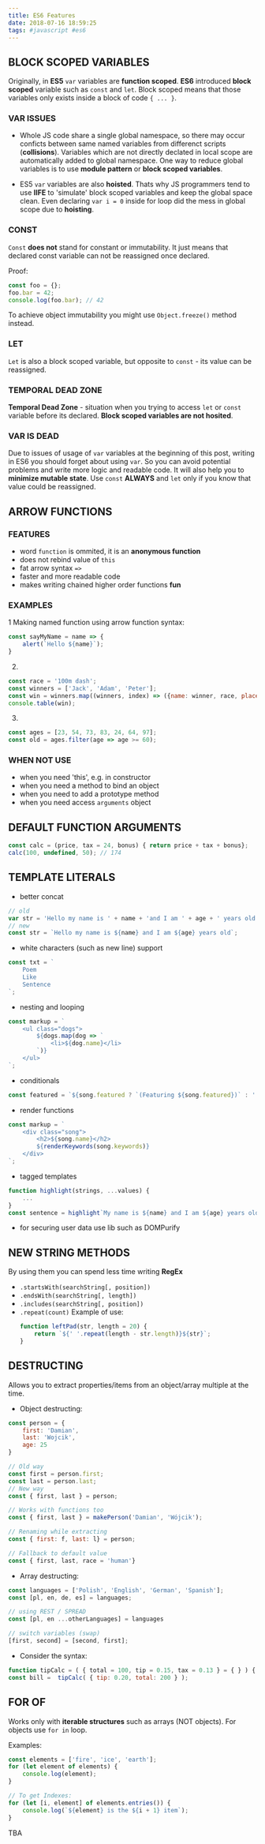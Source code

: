 ```yaml
---
title: ES6 Features
date: 2018-07-16 18:59:25
tags: #javascript #es6
---
```


## BLOCK SCOPED VARIABLES
Originally, in **ES5** <code>var</code> variables are **function scoped**.
**ES6** introduced **block scoped** variable such as <code>const</code> and <code>let</code>.
Block scoped means that those variables only exists inside a block of code <code>{ ... }</code>.

### VAR ISSUES
- Whole JS code share a single global namespace, so there may occur conficts between same named variables from differenct scripts (**collisions**). Variables which are not directly declated in local scope are automatically added to global namespace. One way to reduce global variables is to use **module pattern** or **block scoped variables**.

- ES5 <code>var</code> variables are also **hoisted**. Thats why JS programmers tend to use **IIFE** to 'simulate' block scoped variables and keep the global space clean. Even declaring <code>var i = 0</code> inside for loop did the mess in global scope due to **hoisting**.

### CONST
<code>Const</code> **does not** stand for constant or immutability. It just means that declared const variable can not be reassigned once declared.

Proof:
``` javascript
const foo = {};
foo.bar = 42;
console.log(foo.bar); // 42
```

To achieve object immutability you might use <code>Object.freeze()</code> method instead.

### LET
<code>Let</code> is also a block scoped variable, but opposite to <code>const</code> - its value can be reassigned.

### TEMPORAL DEAD ZONE
**Temporal Dead Zone** - situation when you trying to access <code>let</code> or <code>const</code> variable before its declared. **Block scoped variables are not hosited**.

### VAR IS DEAD
Due to issues of usage of <code>var</code> variables at the beginning of this post, writing in ES6 you should forget about using <code>var</code>. So you can avoid potential problems and write more logic and readable code. It will also help you to **minimize mutable state**.
Use <code>const</code> **ALWAYS** and <code>let</code> only if you know that value could be reassigned.

## ARROW FUNCTIONS

### FEATURES
- word <code>function</code> is ommited, it is an **anonymous function**
- does not rebind value of <code>this</code>
- fat arrow syntax <code>=></code>
- faster and more readable code
- makes writing chained higher order functions **fun**

### EXAMPLES
1 Making named function using arrow function syntax:
``` javascript
const sayMyName = name => {
    alert(`Hello ${name}`);
}
```

2.
``` javascript
const race = '100m dash';
const winners = ['Jack', 'Adam', 'Peter'];
const win = winners.map((winners, index) => ({name: winner, race, place: index+1}));
console.table(win);
```

3.
``` javascript
const ages = [23, 54, 73, 83, 24, 64, 97];
const old = ages.filter(age => age >= 60);
```

### WHEN NOT USE
- when you need 'this', e.g. in constructor
- when you need a method to bind an object
- when you need to add a prototype method
- when you need access <code>arguments</code> object

## DEFAULT FUNCTION ARGUMENTS
``` javascript
const calc = (price, tax = 24, bonus) { return price + tax + bonus};
calc(100, undefined, 50); // 174
```

## TEMPLATE LITERALS
- better concat
``` javascript
// old
var str = 'Hello my name is ' + name + 'and I am ' + age + ' years old';
// new
const str = `Hello my name is ${name} and I am ${age} years old`;
```
- white characters (such as new line) support
``` javascript
const txt = `
    Poem
    Like
    Sentence
`;
```
- nesting and looping
``` javascript
const markup = `
    <ul class="dogs">
        ${dogs.map(dog => `
            <li>${dog.name}</li>
        `)}
    </ul>
`;
```
- conditionals
``` javascript
const featured = `${song.featured ? `(Featuring ${song.featured})` : ''}`;
```
- render functions
``` javascript
const markup = `
    <div class="song">
        <h2>${song.name}</h2>
        ${renderKeywords(song.keywords)}
    </div>
`;
```
- tagged templates
``` javascript
function highlight(strings, ...values) {
    ...
}
const sentence = highlight`My name is ${name} and I am ${age} years old`;
```
- for securing user data use lib such as DOMPurify

## NEW STRING METHODS
By using them you can spend less time writing **RegEx**
- <code>.startsWith(searchString[, position])</code>
- <code>.endsWith(searchString[, length])</code>
- <code>.includes(searchString[, position])</code>
- <code>.repeat(count)</code>
    Example of use:
    ``` javascript
    function leftPad(str, length = 20) {
        return `${' '.repeat(length - str.length)}${str}`;
    }
    ```

## DESTRUCTING
Allows you to extract properties/items from an object/array multiple at the time.

- Object destructing:
``` javascript
const person = {
    first: 'Damian',
    last: 'Wojcik',
    age: 25
}

// Old way
const first = person.first;
const last = person.last;
// New way
const { first, last } = person;

// Works with functions too
const { first, last } = makePerson('Damian', 'Wójcik');

// Renaming while extracting
const { first: f, last: l} = person;

// Fallback to default value
const { first, last, race = 'human'}
```

- Array destructing:
``` javascript
const languages = ['Polish', 'English', 'German', 'Spanish'];
const [pl, en, de, es] = languages;

// using REST / SPREAD
const [pl, en ...otherLanguages] = languages

// switch variables (swap)
[first, second] = [second, first];
```

- Consider the syntax:
``` javascript
function tipCalc = ( { total = 100, tip = 0.15, tax = 0.13 } = { } ) { ... }
const bill =  tipCalc( { tip: 0.20, total: 200 } );
```

## FOR OF
Works only with **iterable structures** such as arrays (NOT objects). For objects use `for in` loop.

Examples:
``` javascript
const elements = ['fire', 'ice', 'earth'];
for (let element of elements) {
    console.log(element);
}

// To get Indexes:
for (let [i, element] of elements.entries()) {
    console.log(`${element} is the ${i + 1} item`);
}
```

TBA